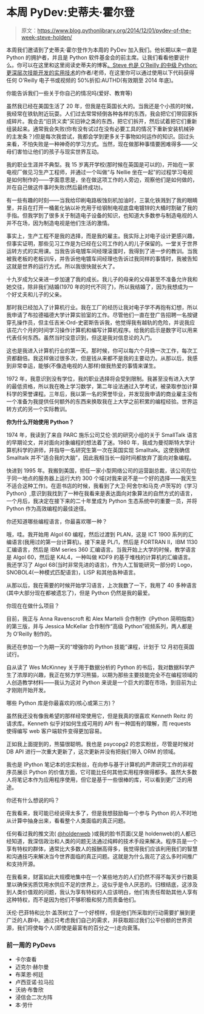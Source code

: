 # 本周 PyDev:史蒂夫·霍尔登

> 原文：<https://www.blog.pythonlibrary.org/2014/12/01/pydev-of-the-week-steve-holden/>

本周我们邀请到了史蒂夫·霍尔登作为本周的 PyDev 加入我们。他长期以来一直是 Python 的拥护者，并且是 Python 软件基金会的前主席。让我们看看他要说什么。你可以在这里和这里阅读史蒂夫的博客[。Steve 也是 O'Reilly 的](http://holdenweb.blogspot.com/)[中级 Python:更深层次技能开发的实用技术](http://shop.oreilly.com/product/110000529.do)的作者/老师，在这里你可以通过使用以下代码获得任何 O'Reilly 电子书或视频的 50%折扣:AUTHD(有效期至 2014 年底)。

你能告诉我们一些关于你自己的情况吗(爱好、教育等)

虽然我已经在美国生活了 20 年，但我是在英国长大的。当我还是个小孩的时候，我经常在铁轨附近玩耍。人们过去常常倾倒各种各样的东西，我会把它们带回家拆成碎片。我会去“旧货义卖”买旧钟之类的东西，把它们拆开，然后试着把它们重新组装起来。通常我会失败(你有没有试过在没有必要工具的情况下重新安装机械钟的主发条？)但是每次我尝试，我都会学到更多关于事物如何运作的知识。回过头来看，不怕失败是一种神奇的学习方式。当然，现在做那种事情要困难得多——父母们害怕让他们的孩子与现实世界互动。

我的职业生涯并不典型。我 15 岁离开学校(那时候在英国是可以的)，开始在一家电视厂做见习生产工程师，并通过一个叫做“与 Nellie 坐在一起”的过程学习电视是如何制作的——字面意思是，坐在做这项工作的人旁边，观察他们是如何做的，并在自己做这件事时失败(然后最终成功)。

有一些有趣的时刻——当我给印刷电路板蚀刻机加油时，三氯化铁溅到了我的眼睛里，并且在打开一桶氰化钠以补充用于给钢制电视底盘电镀锌的大桶时割破了我的手指。但我学到了很多关于制造电子设备的知识，也知道大多数参与制造电视的人并不在场，因为制造电视是他们生活的激情。

事实上，生产工程不是我的选择，而是我的雇主。我实际上对电子设计更感兴趣，但事实证明，那些见习工作是为已经在公司工作的人的儿子保留的。一堂关于世界运转方式的实用课。当我告诉电镀车间经理滚蛋时，我得到了进一步的教训。当我被我老板的老板训斥，并告诉他电镀车间经理也告诉过我同样的事情时，我被告知这就是世界的运行方式。所以我很快就长大了。

十九岁成为父亲进一步加速了我的成长。我儿子的母亲的父母甚至不准备允许我和她交往，除非我们结婚(1970 年的时代不同了)，所以我结婚了，因为我想成为一个好丈夫和儿子的父亲。

那时我已经加入了计算机行业。我在工厂的经历让我对电子学不再抱有幻想，所以我申请了布拉德福德大学计算实验室的工作。尽管他们一直在登广告招聘一名按键穿孔操作员，但主任吉米·Ord-史密斯告诉我，他觉得我有越轨的危险，并说我应该花六个月的时间学习操作计算机和编写计算机程序。给我的启示是数字可以用来代表任何东西。虽然当时没意识到，但这是我对信息论的入门。

这也是我进入计算机行业的第一天。那时候，你可以每六个月换一次工作，每次工资都翻倍。我这样做过很多次，但是钱从来都不是我的主要动力。从那以后，我感到非常幸运，能够(不像造电视的人那样)做我热爱的事情来谋生。

1972 年，我意识到没有学位，我的职业选择将会受到限制。我甚至没有进入大学的最低资格，所以我在晚上学习数学，第二年设法通过入学考试，被录取参加计算科学的荣誉课程。三年后，我以第一名的荣誉毕业，并发现我申请的商业雇主没有一个准备为我提供任何额外的东西来换取我在上大学之前积累的编程经验。世界运转方式的另一个实际教训。

**你为什么开始使用 Python？**

1974 年，我读到了来自 PARC 施乐公司艾伦·凯的研究小组的关于 SmallTalk 语言的早期论文，并对面向对象编程的想法着了迷。1980 年，我成为曼彻斯特大学计算机科学的讲师，并指导一名研究生第一次在英国实现 Smalltalk。这使我确信 Smalltalk 并不“适合我的大脑”，因此我相当长一段时间都放弃了面向对象编程。

快进到 1995 年。我搬到美国，担任一家小型网络公司的运营副总裁，该公司在位于同一地点的服务器上运行大约 300 个域(对我来说不是一个好的选择——我天生不适合这种工作)。在逛书店的时候，我看到了大卫·阿舍尔和马克·卢茨写的《学习 Python》,意识到我找到了一种在我看来是表达面向对象算法的自然方式的语言，一个月后，我决定在接下来的二十年里成为 Python 生态系统中的重要一员，并将 Python 作为高效编程的最佳途径。

你还知道哪些编程语言，你最喜欢哪一种？

哦，哇。我开始用 Algol 60 编程，然后过渡到 PLAN，这是 ICT 1900 系列的汇编语言(我用过的第一台计算机)。接下来是 PL/1，然后是 FORTRAN II，IBM 1130 汇编语言，然后是 IBM series 360 汇编语言。当我开始上大学的时候，教学语言是 Algol 60，然后是 KAL4，一种叫做 KDF9 的基于堆栈的计算机的汇编语言。我还学习了 Algol 68(当时非常先进的语言)，作为人工智能研究一部分的 Logo，SNOBOL4(一种模式匹配语言)，LISP 和其他各种语言。

从那以后，我在需要的时候开始学习语言，上次我数了一下，我用了 40 多种语言(其中大部分现在都被遗忘了)，但是 Python 仍然是我的最爱。

你现在在做什么项目？

目前，我正与 Anna Ravenscroft 和 Alex Martelli 合作制作《Python 简明指南》的第三版，并与 Jessica McKellar 合作制作“高级 Python”视频系列，两人都是为 O'Reilly 制作的。

我还在参加一个为期一天的“增强你的 Python 技能”课程，计划于 12 月初在英国试行。

自从读了 Wes McKinney 关于用于数据分析的 Python 的书后，我对数据科学产生了浓厚的兴趣，我正在努力学习熊猫，以期为那些主要技能完全不在编程领域的人创造教学材料——我认为这对 Python 来说是一个巨大的潜在市场，到目前为止才刚刚开始开发。

哪些 Python 库是你最喜欢的(核心或第三方)？

虽然我还没有像我希望的那样经常使用它，但是我真的很喜欢 Kenneth Reitz 的请求库。Kenneth 似乎对如何生成可用的 API 有一种固有的理解，而 requests 使得编写 web 客户端软件变得更加容易。

正如我上面提到的，熊猫很聪明。我也是 psycopg2 的忠实粉丝，尽管是时候对 DB API 进行一次重大更新了，这次更新并没有把我们带入 ORM 的领域。

我也是 IPython 笔记本的忠实粉丝，在向参与基于计算机的严肃研究工作的非程序员展示 Python 的价值方面，它可能比任何其他实用程序做得都多。虽然大多数人将笔记本作为应用程序使用，但它是基于一些很棒的库，可以看到更广泛的用途。

你还有什么想说的吗？

在我看来，我可能已经说得太多了，但是我想鼓励每一个参与 Python 的人不时地从计算中抽身出来，看看整个人类面临的真正问题。

任何看过我的推文流( [@holdenweb](https://twitter.com/holdenweb) )或我的脸书页面(又是 holdenweb)的人都已经知道，我深信政治和人类的问题无法通过纯粹的技术手段来解决。程序员是一个享有特权的群体，通常比大多数人的报酬高得多，我觉得我们应该利用我们的智慧和沟通技巧来解决当今世界面临的真正问题。这就是为什么我花了这么多时间推广和支持开源。

在我看来，财富如此大规模地集中在一个某些地方的人们仍然不得不每天步行数英里以确保劣质饮用水供应不足的世界上，这似乎是令人厌恶的。归根结底，这涉及到人类价值观的问题，我认为享有特权的人应该明白，他们有责任帮助其他人享有这种特权，而不是因为他们不够积极和努力而责备他们。

沃伦·巴菲特和比尔·盖茨树立了一个好榜样，但是他们所采取的行动需要扩展到更广泛的人群中。通过只考虑我们自己的需求，并获取超过我们公平份额的世界资源，我们将使每个人(即使是最富有的百分之一)走向衰落。

### 前一周的 PyDevs

*   卡尔查看
*   迈克尔·赫尔曼
*   布莱恩·柯廷
*   卢西亚诺·拉马拉
*   沃纳·布鲁欣
*   浸信会二次方阵
*   本·劳什